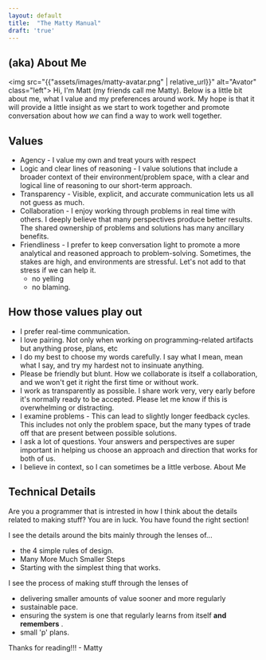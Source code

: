 ```yaml
---
layout: default
title:  "The Matty Manual"
draft: 'true'
---
```


## (aka) About Me

<img src="{{"assets/images/matty-avatar.png" | relative_url}}" alt="Avator" class="left">
Hi, I'm Matt (my friends call me Matty).  Below is a little bit about me, what I value and my preferences around work.  My hope is that it will provide a little insight as we start to work together and promote conversation about how *we* can find a way to work well together.

## Values

- Agency - I value my own and treat yours with respect
- Logic and clear lines of reasoning - I value solutions that include a broader context of their environment/problem space, with a clear and logical line of reasoning to our short-term approach.
- Transparency - Visible, explicit, and accurate communication lets us all not guess as much.
- Collaboration - I enjoy working through problems in real time with others. I deeply believe that many perspectives produce better results. The shared ownership of problems and solutions has many ancillary benefits.
- Friendliness - I prefer to keep conversation light to promote a more analytical and reasoned approach to problem-solving. Sometimes, the stakes are high, and environments are stressful. Let's not add to that stress if we can help it.
  - no yelling
  - no blaming.

## How those values play out

- I prefer real-time communication.
- I love pairing. Not only when working on programming-related artifacts but anything prose, plans, etc
- I do my best to choose my words carefully. I say what I mean, mean what I say, and try my hardest not to insinuate anything.
- Please be friendly but blunt. How we collaborate is itself a collaboration, and we won't get it right the first time or without work.
- I work as transparently as possible. I share work very, very early before it's normally ready to be accepted. Please let me know if this is overwhelming or distracting.
- I examine problems - This can lead to slightly longer feedback cycles. This includes not only the problem space, but the many types of trade off that are present between possible solutions.
- I ask a lot of questions. Your answers and perspectives are super important in helping us choose an approach and direction that works for both of us.
- I believe in context, so I can sometimes be a little verbose.  About Me

## Technical Details

Are you a programmer that is intrested in how I think about the details related to making stuff? You are in luck. You have found the right section!

I see the details around the bits mainly through the lenses of...
* the 4 simple rules of design.
* Many More Much Smaller Steps
* Starting with the simplest thing that works.

I see the process of making stuff through the lenses of
* delivering smaller amounts of value sooner and more regularly
* sustainable pace.
* ensuring the system is one that regularly learns from itself **and remembers** .
* small 'p' plans.

Thanks for reading!!!
\- Matty
